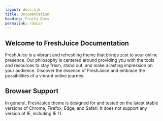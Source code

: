 ```yaml
---
layout: docs.njk
title: Documentation
heading: Fruity Docs
permalink: /docs/
---
```


## Welcome to FreshJuice Documentation

FreshJuice is a vibrant and refreshing theme that brings zest to your online presence.
Our philosophy is centered around providing you with the tools and resources to stay fresh,
stand out, and make a lasting impression on your audience.
Discover the essence of FreshJuice and embrace the possibilities of a vibrant online journey.



## Browser Support

In general, FreshJuice theme is designed for and tested on the latest stable versions of Chrome, Firefox, Edge, and Safari. It does not support any version of IE, including IE 11.

